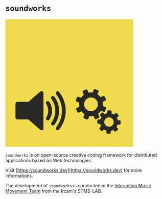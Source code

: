 # `soundworks`

![logo-400x400.png](./assets/logo-400x400.png)

`soundworks` is on open-source creative coding framework for distributed applications based on Web technologies.

Visit [https://soundworks.dev](https://soundworks.dev) for more informations.

The development of `soundworks` is conducted in the [Interaction Music Movement Team](https://www.stms-lab.fr/team/interaction-son-musique-mouvement/) from the Ircam's STMS-LAB.


